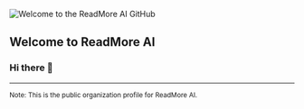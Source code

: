 ![Welcome to the ReadMore AI GitHub]()

## Welcome to ReadMore AI

### Hi there 👋

---

<sub>Note: This is the public organization profile for ReadMore AI.</sub>
